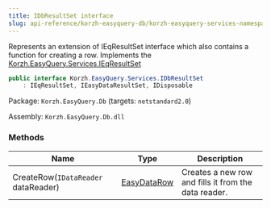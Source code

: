 ```yaml
---
title: IDbResultSet interface
slug: api-reference/korzh-easyquery-db/korzh-easyquery-services-namespace/idbresultset-interface
---
```

Represents an extension of IEqResultSet interface which also contains a function for creating a row.  Implements the [Korzh.EasyQuery.Services.IEqResultSet](/api-reference/korzh-easyquery/korzh-easyquery-services-namespace/ieqresultset-interface)
```csharp
public interface Korzh.EasyQuery.Services.IDbResultSet
    : IEqResultSet, IEasyDataResultSet, IDisposable

```
Package: `Korzh.EasyQuery.Db` (targets: `netstandard2.0`)

Assembly: `Korzh.EasyQuery.Db.dll`

### Methods

| Name | Type | Description | 
| --- | --- | --- | 
| CreateRow(`IDataReader` dataReader) | [EasyDataRow](/api-reference/easydata-core/easydata-namespace/easydatarow-class) | Creates a new row and fills it from the data reader. |